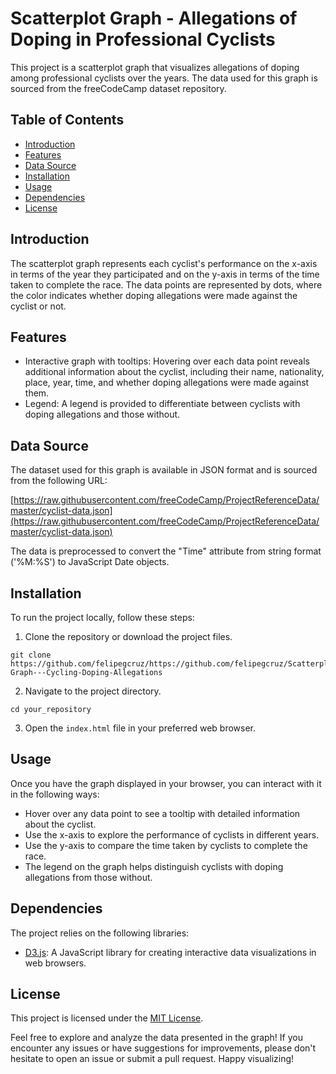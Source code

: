 # Scatterplot Graph - Allegations of Doping in Professional Cyclists

This project is a scatterplot graph that visualizes allegations of doping among professional cyclists over the years. The data used for this graph is sourced from the freeCodeCamp dataset repository.

## Table of Contents

- [Introduction](#introduction)
- [Features](#features)
- [Data Source](#data-source)
- [Installation](#installation)
- [Usage](#usage)
- [Dependencies](#dependencies)
- [License](#license)

## Introduction

The scatterplot graph represents each cyclist's performance on the x-axis in terms of the year they participated and on the y-axis in terms of the time taken to complete the race. The data points are represented by dots, where the color indicates whether doping allegations were made against the cyclist or not.

## Features

- Interactive graph with tooltips: Hovering over each data point reveals additional information about the cyclist, including their name, nationality, place, year, time, and whether doping allegations were made against them.
- Legend: A legend is provided to differentiate between cyclists with doping allegations and those without.

## Data Source

The dataset used for this graph is available in JSON format and is sourced from the following URL:

[https://raw.githubusercontent.com/freeCodeCamp/ProjectReferenceData/master/cyclist-data.json](https://raw.githubusercontent.com/freeCodeCamp/ProjectReferenceData/master/cyclist-data.json)

The data is preprocessed to convert the "Time" attribute from string format ('%M:%S') to JavaScript Date objects.

## Installation

To run the project locally, follow these steps:

1. Clone the repository or download the project files.

```
git clone https://github.com/felipegcruz/https://github.com/felipegcruz/Scatterplot-Graph---Cycling-Doping-Allegations
```

2. Navigate to the project directory.

```
cd your_repository
```

3. Open the `index.html` file in your preferred web browser.

## Usage

Once you have the graph displayed in your browser, you can interact with it in the following ways:

- Hover over any data point to see a tooltip with detailed information about the cyclist.
- Use the x-axis to explore the performance of cyclists in different years.
- Use the y-axis to compare the time taken by cyclists to complete the race.
- The legend on the graph helps distinguish cyclists with doping allegations from those without.

## Dependencies

The project relies on the following libraries:

- [D3.js](https://d3js.org/): A JavaScript library for creating interactive data visualizations in web browsers.

## License

This project is licensed under the [MIT License](LICENSE).

Feel free to explore and analyze the data presented in the graph! If you encounter any issues or have suggestions for improvements, please don't hesitate to open an issue or submit a pull request. Happy visualizing!
